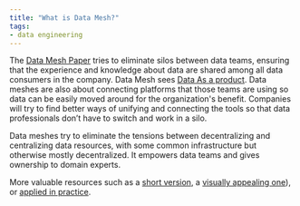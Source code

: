 ```yaml
---
title: "What is Data Mesh?"
tags:
- data engineering
---
```

The [Data Mesh Paper](https://martinfowler.com/articles/data-monolith-to-mesh.html) tries to eliminate silos between data teams, ensuring that the experience and knowledge about data are shared among all data consumers in the company. Data Mesh sees [Data As a product](term/data%20product.md). Data meshes are also about connecting platforms that those teams are using so data can be easily moved around for the organization's benefit. Companies will try to find better ways of unifying and connecting the tools so that data professionals don’t have to switch and work in a silo.

Data meshes try to eliminate the tensions between decentralizing and centralizing data resources, with some common infrastructure but otherwise mostly decentralized. It empowers data teams and gives ownership to domain experts.

More valuable resources such as a [short version](https://cnr.sh/essays/what-the-heck-data-mesh), a [visually appealing one](https://www.datamesh-architecture.com/)), or [applied in practice](https://youtu.be/eiUhV56uVUc).
